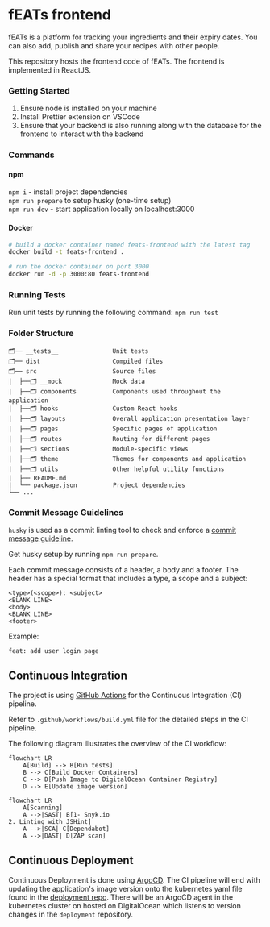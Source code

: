 # fEATs frontend

fEATs is a platform for tracking your ingredients and their expiry dates. You can also add, publish and share your recipes with other people.

This repository hosts the frontend code of fEATs. The frontend is implemented in ReactJS.

### Getting Started

1. Ensure node is installed on your machine
2. Install Prettier extension on VSCode
3. Ensure that your backend is also running along with the database for the frontend to interact with the backend

### Commands

#### npm

`npm i` - install project dependencies  
`npm run prepare` to setup husky (one-time setup)  
`npm run dev` - start application locally on localhost:3000

#### Docker

```sh
# build a docker container named feats-frontend with the latest tag
docker build -t feats-frontend .

# run the docker container on port 3000
docker run -d -p 3000:80 feats-frontend
```

### Running Tests

Run unit tests by running the following command:
`npm run test`

### Folder Structure

```
🗂️── __tests__               Unit tests
🗂️── dist                    Compiled files
🗂️── src                     Source files
|  ├──🗂️ __mock              Mock data
|  ├──🗂️ components          Components used throughout the application
|  ├──🗂️ hooks               Custom React hooks
|  ├──🗂️ layouts             Overall application presentation layer
|  ├──🗂️ pages               Specific pages of application
|  ├──🗂️ routes              Routing for different pages
|  ├──🗂️ sections            Module-specific views
|  ├──🗂️ theme               Themes for components and application
|  ├──🗂️ utils               Other helpful utility functions
|  ├── README.md
|  └── package.json          Project dependencies
└── ...
```

### Commit Message Guidelines

`husky` is used as a commit linting tool to check and enforce a [commit message guideline](https://github.com/angular/angular/blob/22b96b9/CONTRIBUTING.md#-commit-message-guidelines).

Get husky setup by running `npm run prepare`.

Each commit message consists of a header, a body and a footer. The header has a special format that includes a type, a scope and a subject:

```
<type>(<scope>): <subject>
<BLANK LINE>
<body>
<BLANK LINE>
<footer>
```

Example:

```
feat: add user login page
```

## Continuous Integration

The project is using [GitHub Actions](https://docs.github.com/en/actions) for the Continuous Integration (CI) pipeline.

Refer to `.github/workflows/build.yml` file for the detailed steps in the CI pipeline.

The following diagram illustrates the overview of the CI workflow:

```mermaid
flowchart LR
    A[Build] --> B[Run tests]
    B --> C[Build Docker Containers]
    C --> D[Push Image to DigitalOcean Container Registry]
    D --> E[Update image version]
```

```mermaid
flowchart LR
    A[Scanning]
    A -->|SAST| B[1- Snyk.io
2. Linting with JSHint]
    A -->|SCA| C[Dependabot]
    A -->|DAST| D[ZAP scan]
```

## Continuous Deployment

Continuous Deployment is done using [ArgoCD](https://argo-cd.readthedocs.io/en/stable/). The CI pipeline will end with updating the application's image version onto the kubernetes yaml file found in the [deployment repo](https://github.com/dmss-group3-practice-module/deployment). There will be an ArgoCD agent in the kubernetes cluster on hosted on DigitalOcean which listens to version changes in the `deployment` repository.
